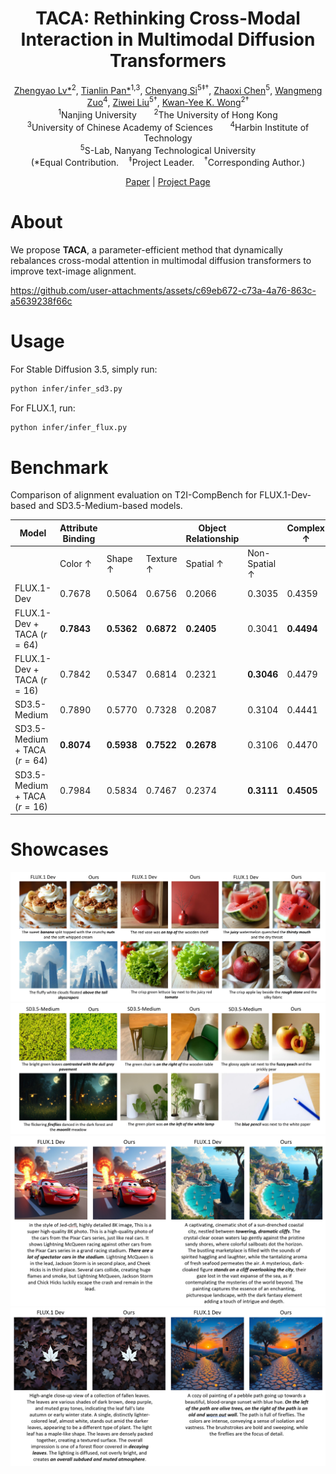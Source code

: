 <div align="center">
<h1>TACA: Rethinking Cross-Modal Interaction in Multimodal Diffusion Transformers</h1>
</div>

<div align="center">
    <span class="author-block">
      <a href="https://scholar.google.com/citations?user=FkkaUgwAAAAJ&hl=en" target="_blank">Zhengyao Lv*</a><sup>2</sup>,</span>
    </span>
    <span class="author-block">
      <a href="https://tianlinn.com/" target="_blank">Tianlin Pan*</a><sup>1,3</sup>,</span>
    </span>
    <span class="author-block">
      <a href="https://chenyangsi.github.io/" target="_blank">Chenyang Si</a><sup>5‡†</sup>,</span>
    </span>
    <span class="author-block">
      <a href="https://frozenburning.github.io/" target="_blank">Zhaoxi Chen</a><sup>5</sup>,</span>
    </span>
    <span class="author-block">
      <a href="https://homepage.hit.edu.cn/wangmengzuo" target="_blank">Wangmeng Zuo</a><sup>4</sup>,</span>
    </span>
    <span class="author-block">
      <a href="https://liuziwei7.github.io/" target="_blank">Ziwei Liu</a><sup>5†</sup>,</span>
    </span>
    <span class="author-block">
      <a href="https://i.cs.hku.hk/~kykwong/" target="_blank">Kwan-Yee K. Wong</a><sup>2†</sup>
    </span>
</div>

<div align="center">
    <sup>1</sup>Nanjing University &nbsp;&nbsp;&nbsp;&nbsp;&nbsp; 
    <sup>2</sup>The University of Hong Kong <br> 
    <sup>3</sup>University of Chinese Academy of Sciences &nbsp;&nbsp;&nbsp;&nbsp;&nbsp; 
    <sup>4</sup>Harbin Institute of Technology<br> 
    <sup>5</sup>S-Lab, Nanyang Technological University
</div>
<div align="center">(*Equal Contribution.&nbsp;&nbsp;&nbsp;&nbsp;<sup>‡</sup>Project Leader.&nbsp;&nbsp;&nbsp;&nbsp;<sup>†</sup>Corresponding Author.)</div>

<p align="center">
    <a href="https://arxiv.org/abs/">Paper</a> | 
    <a href="https://vchitect.github.io/TACA/">Project Page</a>
</p>

# About
We propose **TACA**, a parameter-efficient method that dynamically rebalances cross-modal attention in multimodal diffusion transformers to improve text-image alignment.

https://github.com/user-attachments/assets/c69eb672-c73a-4a76-863c-a5639238f66c

# Usage
For Stable Diffusion 3.5, simply run:
``` sh
python infer/infer_sd3.py
```

For FLUX.1, run:
``` sh
python infer/infer_flux.py
```

# Benchmark
Comparison of alignment evaluation on T2I-CompBench for FLUX.1-Dev-based and SD3.5-Medium-based models.

| Model | Attribute Binding | | | Object Relationship | | Complex $\uparrow$ |
|---|---|---|---|---|---|---|
| | Color $\uparrow$ | Shape $\uparrow$ | Texture $\uparrow$ | Spatial $\uparrow$ | Non-Spatial $\uparrow$ | |
| FLUX.1-Dev | 0.7678 | 0.5064 | 0.6756 | 0.2066 | 0.3035 | 0.4359 |
| FLUX.1-Dev + TACA ($r = 64$) | **0.7843** | **0.5362** | **0.6872** | **0.2405** | 0.3041 | **0.4494** |
| FLUX.1-Dev + TACA ($r = 16$) | 0.7842 | 0.5347 | 0.6814 | 0.2321 | **0.3046** | 0.4479 |
| SD3.5-Medium | 0.7890 | 0.5770 | 0.7328 | 0.2087 | 0.3104 | 0.4441 |
| SD3.5-Medium + TACA ($r = 64$) | **0.8074** | **0.5938** | **0.7522** | **0.2678** | 0.3106 | 0.4470 |
| SD3.5-Medium + TACA ($r = 16$) | 0.7984 | 0.5834 | 0.7467 | 0.2374 | **0.3111** | **0.4505** |

# Showcases
![](static/images/short_1.png)
![](static/images/short_2.png)
![](static/images/long_1.png)
![](static/images/long_2.png)